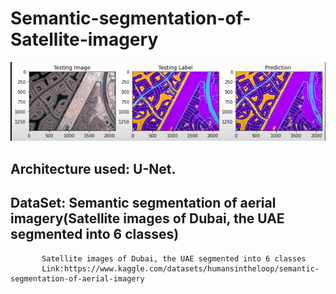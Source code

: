 # Semantic-segmentation-of-Satellite-imagery
![Alt text](images/img1.png?raw=true "Semantic Segmentation")

## Architecture used: U-Net.

## DataSet: Semantic segmentation of aerial imagery(Satellite images of Dubai, the UAE segmented into 6 classes)

           Satellite images of Dubai, the UAE segmented into 6 classes
           Link:https://www.kaggle.com/datasets/humansintheloop/semantic-segmentation-of-aerial-imagery
         
